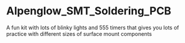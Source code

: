 # Alpenglow_SMT_Soldering_PCB
A fun kit with lots of blinky lights and 555 timers that gives you lots of practice with different sizes of surface mount components
